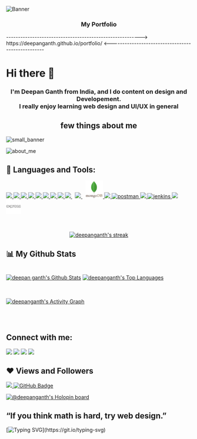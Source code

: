 ![Banner](https://github.com/deepanganth/deepanganth/assets/83934355/dd3dca4d-48ab-420e-b410-e18e3683bf84)

<h3 align="center">
My Portfolio
</h3>
---------------------------------------------------------> https://deepanganth.github.io/portfolio/ <--------------------------------------------------

# Hi there 👋
<h3 align="center">
 I'm Deepan Ganth from India, and I do content on design and Developement. <br> 
I really enjoy learning web design and UI/UX in general
</h3>


<h2 align="center">
 few things about me
</h2> 

![small_banner](https://user-images.githubusercontent.com/83934355/151973010-d7bbb3b1-18f5-44dc-b3ee-f8e24b65f259.jpg)

![about_me](https://user-images.githubusercontent.com/83934355/152626425-2dbb866d-474a-4d96-9582-212d5cc9a94b.jpg)


## 🚀 Languages and Tools:

<p align="left"> 
    <a href="https://www.java.com" target="_blank"> <img src="https://img.icons8.com/color/48/000000/java-coffee-cup-logo.png"/> </a>
    <a href="https://reactjs.org/" target="_blank"> <img src="https://img.icons8.com/color/48/000000/react-native.png"/> </a>
    <a href="https://spring.io/projects/spring-boot" target="_blank"> <img src="https://img.icons8.com/color/48/000000/spring-logo.png"/> </a> 
    <a href="https://developer.mozilla.org/en-US/docs/Web/JavaScript" target="_blank"> <img src="https://img.icons8.com/color/48/000000/javascript.png"/> </a> 
    <a href="https://www.w3.org/html/" target="_blank"> <img src="https://img.icons8.com/color/48/000000/html-5.png"/> </a> 
    <a href="https://www.w3schools.com/css/" target="_blank"> <img src="https://img.icons8.com/color/48/000000/css3.png"/> </a> 
    <a href="https://getbootstrap.com" target="_blank"> <img src="https://img.icons8.com/color/48/000000/bootstrap.png"/> </a> 
    <a href="https://www.python.org" target="_blank"> <img src="https://img.icons8.com/color/48/000000/python.png"/> </a> 
    <a style="padding-right:8px;" href="https://nodejs.org" target="_blank"> <img src="https://img.icons8.com/color/48/000000/nodejs.png"/> </a> 
    <a style="padding-right:8px;" href="https://www.mysql.com/" target="_blank"> <img src="https://img.icons8.com/fluent/50/000000/mysql-logo.png"/> </a>
    <a href="https://www.mongodb.com/" target="_blank"> <img src="https://raw.githubusercontent.com/devicons/devicon/master/icons/mongodb/mongodb-original-wordmark.svg" alt="mongodb" width="48" height="48"/> </a> 
    <a href="https://firebase.google.com/" target="_blank"> <img src="https://img.icons8.com/color/48/000000/firebase.png"/> </a> 
    <a href="https://postman.com" target="_blank"> <img src="https://www.vectorlogo.zone/logos/getpostman/getpostman-icon.svg" alt="postman" width="45" height="45"/> </a>   
    <a href="https://git-scm.com/" target="_blank"> <img src="https://img.icons8.com/color/48/000000/git.png"/> </a> 
    <a href="https://www.jenkins.io" target="_blank"> <img src="https://www.vectorlogo.zone/logos/jenkins/jenkins-icon.svg" alt="jenkins" width="48" height="48"/> </a> 
    <a href="https://redux.js.org" target="_blank"> <img src="https://img.icons8.com/color/48/000000/redux.png"/> </a>
    <a href="https://expressjs.com" target="_blank"> <img src="https://raw.githubusercontent.com/devicons/devicon/master/icons/express/express-original-wordmark.svg" alt="express" width="40" height="40"/> </a>
</p>

<!-- [![React Badge](https://img.shields.io/badge/-React-61DBFB?style=for-the-badge&labelColor=black&logo=react&logoColor=61DBFB)](#)  [![Javascript Badge](https://img.shields.io/badge/-Javascript-F0DB4F?style=for-the-badge&labelColor=black&logo=javascript&logoColor=F0DB4F)](#) [![Typescript Badge](https://img.shields.io/badge/-Typescript-007acc?style=for-the-badge&labelColor=black&logo=typescript&logoColor=007acc)](#) [![Nodejs Badge](https://img.shields.io/badge/-Nodejs-3C873A?style=for-the-badge&labelColor=black&logo=node.js&logoColor=3C873A)](#) [![GraphQL Badge](https://img.shields.io/badge/-GraphQl-e535ab?style=for-the-badge&labelColor=black&logo=node.js&logoColor=e535ab)](#) -->
<br/>

<p align="center">
    <a href="https://github.com/deepanganth/github-readme-streak-stats">
        <img title="🔥 Get streak stats for your profile at git.io/streak-stats" alt="deepanganth's streak" src="https://github-readme-streak-stats.herokuapp.com/?user=deepanganth&theme=black-ice&hide_border=true&stroke=0000&background=060A0CD0"/>
    </a>
</p>

## 📊 My Github Stats

  <br/>
    <a href="https://github.com/deepanganth/github-readme-stats"><img alt="deepan ganth's Github Stats" src="https://github-readme-stats.vercel.app/api?username=deepanganth&show_icons=true&count_private=true&theme=react&hide_border=true&bg_color=0D1117" /></a>
  <a href="https://github.com/deepanganth/github-readme-stats"><img alt="deepanganth's Top Languages" src="https://github-readme-stats.vercel.app/api/top-langs/?username=deepanganth&langs_count=8&count_private=true&layout=compact&theme=react&hide_border=true&bg_color=0D1117" /></a>
  <br/>


<br/>
<br/>

<a href="https://github.com/deepanganth/github-readme-activity-graph"><img alt="deepanganth's Activity Graph" src="https://activity-graph.herokuapp.com/graph?username=deepanganth&bg_color=0D1117&color=5BCDEC&line=5BCDEC&point=FFFFFF&hide_border=true" /></a>

<br/>
<br/>

## Connect with me:
<p align="left">

<a href = "https://www.linkedin.com/in/deepan-ganth/"><img src="https://img.icons8.com/fluent/48/000000/linkedin.png"/></a>
<a href = "https://twitter.com/deepanganth"><img src="https://img.icons8.com/fluent/48/000000/twitter.png"/></a>
<a href = "https://www.instagram.com/re__deepan/"><img src="https://img.icons8.com/fluent/48/000000/instagram-new.png"/></a>
<a href = ""><img src="https://img.icons8.com/color/48/000000/youtube-play.png"/></a>

</p>

## ❤ Views and Followers
<a href="https://github.com/Meghna-DAS/github-profile-views-counter">
    <img src="https://komarev.com/ghpvc/?username=deepanganth">
</a>
<a href="https://github.com/deepanganth?tab=followers"><img src="https://img.shields.io/github/followers/deepanganth?label=Followers&style=social" alt="GitHub Badge"></a>

[![@deepanganth's Holopin board](https://holopin.me/deepanganth)](https://holopin.io/@deepanganth)


<h2>
“If you think math is hard, try web design.”
</h2>


[![Typing SVG](https://readme-typing-svg.herokuapp.com/?lines=Coding+Makes+Me+Happppyyy....)](https://git.io/typing-svg)
